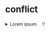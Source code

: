 # conflict

<details>
<summary>Lorem ipsum　 !!</summary>

Lorem ipsum dolor sit amet, consectetur adipiscing elit, sed do  
eiusmod tempor incididunt ut labore et dolore magna aliqua. Ut  
enim ad minim veniam, quis nostrud exercitation ullamco laboris  
nisi ut aliquip ex ea commodo consequat. Duis aute irure dolor  
in reprehenderit in voluptate velit esse cillum dolore eu fugiat  
nulla pariatur. Excepteur sint occaecat cupidatat non proident,  
sunt in culpa qui officia deserunt mollit anim id est laborum.  
</details>
